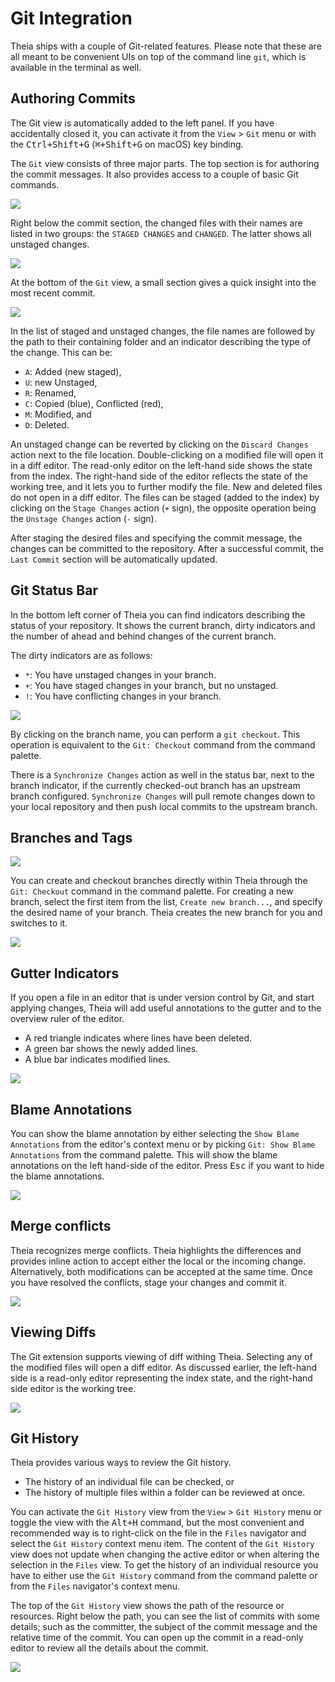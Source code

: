 # Git Integration

Theia ships with a couple of Git-related features. Please note that these are all meant to be
convenient UIs on top of the command line `git`, which is available in the terminal as well.

## Authoring Commits

The Git view is automatically added to the left panel. If you have accidentally closed it, you can activate it from the `View` > `Git` menu 
or with the <kbd>Ctrl+Shift+G</kbd> (<kbd>⌘+Shift+G</kbd> on macOS) key binding.

The `Git` view consists of three major parts. The top section is for authoring the commit messages. It also provides access to a couple of basic Git commands.

![](./images/54_Git/git_commit_message.jpg)

Right below the commit section, the changed files with their names are listed in two groups: the `STAGED CHANGES` and `CHANGED`. The latter shows all unstaged changes.

![](./images/54_Git/git_file_changes.jpg)

At the bottom of the `Git` view, a small section gives a quick insight into the most recent commit.

![](./images/54_Git/git_last_commit.jpg)

In the list of staged and unstaged changes, the file names are followed by the path to their containing folder and an indicator describing the type of the change. This can be:
 - `A`: Added (new staged),
 - `U`: new Unstaged,
 - `R`: Renamed,
 - `C`: Copied (blue), Conflicted (red),
 - `M`: Modified, and
 - `D`: Deleted.
 
An unstaged change can be reverted by clicking on the `Discard Changes` action next to the file location. Double-clicking on a modified file will open it in a diff editor. The read-only editor on the left-hand side shows the state from the index. The right-hand side of the editor reflects the state of the working tree, and it lets you to further modify the file. New and deleted files do not open in a diff editor. The files can be staged (added to the index) by clicking on the `Stage Changes` action (`+` sign), the opposite operation being the `Unstage Changes` action (`-` sign).

After staging the desired files and specifying the commit message, the changes can be committed to the repository. After a successful commit, the `Last Commit` section will be automatically updated.

## Git Status Bar

In the bottom left corner of Theia you can find indicators describing the status of your repository. It shows the current branch, dirty indicators and the number of ahead and behind changes of the current branch.

The dirty indicators are as follows:
 - `*`: You have unstaged changes in your branch.
 - `+`: You have staged changes in your branch, but no unstaged.
 - `!`: You have conflicting changes in your branch.

![](./images/54_Git/git_status_bar.jpg)

By clicking on the branch name, you can perform a `git checkout`. This operation is equivalent to the `Git: Checkout` command from the command palette.

There is a `Synchronize Changes` action as well in the status bar, next to the branch indicator, if the currently checked-out branch has an upstream branch configured. `Synchronize Changes` will pull remote changes down to your local repository and then push local commits to the upstream branch.

## Branches and Tags

![](./images/54_Git/git_checkout_command.jpg)

You can create and checkout branches directly within Theia through the `Git: Checkout` command in the command palette. For creating a new branch, select the first item from the list, `Create new branch...`, and specify the desired name of your branch. Theia creates the new branch for you and switches to it.

![](./images/54_Git/git_checkout_branches.jpg)

## Gutter Indicators

If you open a file in an editor that is under version control by Git, and start applying changes, Theia will add useful annotations to the gutter and to the overview ruler of the editor.

 - A red triangle indicates where lines have been deleted.
 - A green bar shows the newly added lines.
 - A blue bar indicates modified lines.

![](./images/54_Git/git_gutter.jpg)

## Blame Annotations

You can show the blame annotation by either selecting the `Show Blame Annotations` from the editor's context menu or by picking `Git: Show Blame Annotations` from the command palette. This will show the blame annotations on the left hand-side of the editor. Press <kbd>Esc</kbd> if you want to hide the blame annotations.

![](./images/54_Git/git_blame_annotations.jpg)

## Merge conflicts

Theia recognizes merge conflicts. Theia highlights the differences and provides inline action to accept either the local or the incoming change. Alternatively, both modifications can be accepted at the same time. Once you have resolved the conflicts, stage your changes and commit it.

![](./images/54_Git/git_merge_conflicts.jpg)

## Viewing Diffs

The Git extension supports viewing of diff withing Theia. Selecting any of the modified files will open a diff editor. As discussed earlier, the left-hand side is a read-only editor representing the index state, and the right-hand side editor is the working tree.

![](./images/54_Git/git_diff.jpg)

## Git History

Theia provides various ways to review the Git history.

 - The history of an individual file can be checked, or
 - The history of multiple files within a folder can be reviewed at once.

You can activate the `Git History` view from the `View` > `Git History` menu or toggle the view with the <kbd>Alt+H</kbd> command, but the most convenient and recommended way is to right-click on the file in the `Files` navigator and select the `Git History` context menu item. The content of the `Git History` view does not update when changing the active editor or when altering the selection in the `Files` view. To get the history of an individual resource you have to either use the `Git History` command from the command palette or from the `Files` navigator's context menu.

The top of the `Git History` view shows the path of the resource or resources. Right below the path, you can see the list of commits with some details; such as the committer, the subject of the commit message and the relative time of the commit. You can open up the commit in a read-only editor to review all the details about the commit.

![](./images/54_Git/git_history.jpg)

